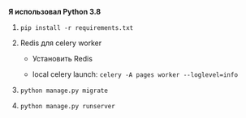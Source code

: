 **Я использовал Python 3.8**


1) `pip install -r requirements.txt`

2) Redis для celery worker
    - Установить Redis
    
    - local celery launch: `celery -A pages worker --loglevel=info`
    
3) `python manage.py migrate`

4) `python manage.py runserver`